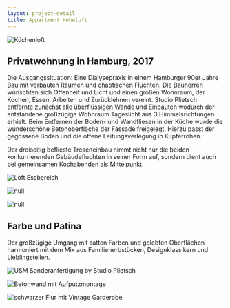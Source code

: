```yaml
---
layout: project-detail
title: Appartment Hoheluft
---
```

![Küchenloft](/img/04-SP_0169b_1000px.jpg?test)

## Privatwohnung in Hamburg, 2017

Die Ausgangssituation: Eine Dialysepraxis in einem Hamburger 90er Jahre Bau mit verbauten Räumen und chaotischen Fluchten. Die Bauherren wünschten sich Offenheit und Licht und einen großen Wohnraum, der Kochen, Essen, Arbeiten und Zurücklehnen vereint.
Studio Plietsch entfernte zunächst alle überflüssigen Wände und Einbauten wodurch der entstandene großzügige Wohnraum Tageslicht aus 3 Himmelsrichtungen erhielt. Beim Entfernen der Boden- und Wandfliesen in der Küche wurde die wunderschöne Betonoberfläche der Fassade freigelegt. Hierzu passt der gegossene Boden und die offene Leitungsverlegung in Kupferrohen.

Der dreiseitig beflieste Treseneinbau nimmt nicht nur die beiden konkurrierenden Gebäudefluchten in seiner Form auf, sondern dient auch bei gemeinsamen Kochabenden als Mittelpunkt.

![Loft Essbereich](/img/02-SP_0154c_1000px.jpg)

![null](/img/13-SP_0271b_500px.jpg)

![null](/img/12-SP_0266b_500px.jpg)

## Farbe und Patina

Der großzügige Umgang mit satten Farben und gelebten Oberflächen harmoniert mit dem Mix aus Familienerbstücken, Designklassikern und Lieblingsteilen.

![USM Sonderanfertigung by Studio Plietsch](/img/08-sp_0046b_1000px.jpg)

![Betonwand mit Aufputzmontage](/img/06-sp_0022f_500px.jpg)

![schwarzer Flur mit Vintage Garderobe](/img/sp_0058a_500px.jpg)
